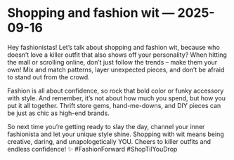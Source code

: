 # Shopping and fashion wit — 2025-09-16

Hey fashionistas! Let’s talk about shopping and fashion wit, because who doesn’t love a killer outfit that also shows off your personality? When hitting the mall or scrolling online, don’t just follow the trends – make them your own! Mix and match patterns, layer unexpected pieces, and don’t be afraid to stand out from the crowd.

Fashion is all about confidence, so rock that bold color or funky accessory with style. And remember, it’s not about how much you spend, but how you put it all together. Thrift store gems, hand-me-downs, and DIY pieces can be just as chic as high-end brands.

So next time you’re getting ready to slay the day, channel your inner fashionista and let your unique style shine. Shopping with wit means being creative, daring, and unapologetically YOU. Cheers to killer outfits and endless confidence! ✨ #FashionForward #ShopTilYouDrop
